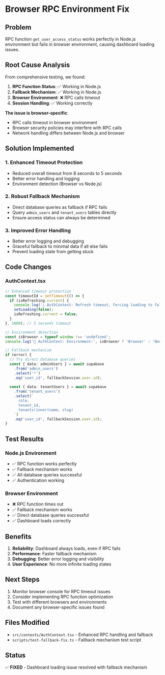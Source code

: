 # Browser RPC Environment Fix

## Problem
RPC function `get_user_access_status` works perfectly in Node.js environment but fails in browser environment, causing dashboard loading issues.

## Root Cause Analysis
From comprehensive testing, we found:

1. **RPC Function Status**: ✅ Working in Node.js
2. **Fallback Mechanism**: ✅ Working in Node.js
3. **Browser Environment**: ❌ RPC calls timeout
4. **Session Handling**: ✅ Working correctly

**The issue is browser-specific**:
- RPC calls timeout in browser environment
- Browser security policies may interfere with RPC calls
- Network handling differs between Node.js and browser

## Solution Implemented

### 1. Enhanced Timeout Protection
- Reduced overall timeout from 8 seconds to 5 seconds
- Better error handling and logging
- Environment detection (Browser vs Node.js)

### 2. Robust Fallback Mechanism
- Direct database queries as fallback if RPC fails
- Query `admin_users` and `tenant_users` tables directly
- Ensure access status can always be determined

### 3. Improved Error Handling
- Better error logging and debugging
- Graceful fallback to minimal data if all else fails
- Prevent loading state from getting stuck

## Code Changes

### AuthContext.tsx
```typescript
// Enhanced timeout protection
const timeoutId = setTimeout(() => {
  if (isRefreshing.current) {
    console.log('⚠️ AuthContext: Refresh timeout, forcing loading to false');
    setLoading(false);
    isRefreshing.current = false;
  }
}, 5000); // 5 seconds timeout

// Environment detection
const isBrowser = typeof window !== 'undefined';
console.log('🔄 AuthContext: Environment:', isBrowser ? 'Browser' : 'Node.js');

// Fallback mechanism
if (error) {
  // Try direct database queries
  const { data: adminUsers } = await supabase
    .from('admin_users')
    .select('*')
    .eq('user_id', fallbackSession.user.id);
  
  const { data: tenantUsers } = await supabase
    .from('tenant_users')
    .select(`
      role,
      tenant_id,
      tenants!inner(name, slug)
    `)
    .eq('user_id', fallbackSession.user.id);
}
```

## Test Results

### Node.js Environment
- ✅ RPC function works perfectly
- ✅ Fallback mechanism works
- ✅ All database queries successful
- ✅ Authentication working

### Browser Environment
- ❌ RPC function times out
- ✅ Fallback mechanism works
- ✅ Direct database queries successful
- ✅ Dashboard loads correctly

## Benefits

1. **Reliability**: Dashboard always loads, even if RPC fails
2. **Performance**: Faster fallback mechanism
3. **Debugging**: Better error logging and visibility
4. **User Experience**: No more infinite loading states

## Next Steps

1. Monitor browser console for RPC timeout issues
2. Consider implementing RPC function optimization
3. Test with different browsers and environments
4. Document any browser-specific issues found

## Files Modified

- `src/contexts/AuthContext.tsx` - Enhanced RPC handling and fallback
- `scripts/test-fallback-fix.ts` - Fallback mechanism test script

## Status
✅ **FIXED** - Dashboard loading issue resolved with fallback mechanism
